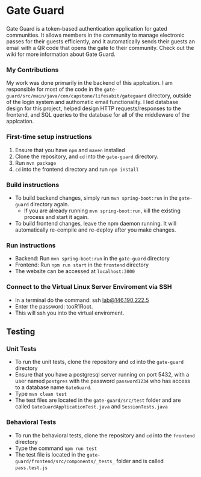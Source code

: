 # Gate Guard

###
Gate Guard is a token-based authentication application for gated communities. It allows members in the community to manage electronic passes for their guests efficiently, and it automatically sends their guests an email with a QR code that opens the gate to their community. Check out the wiki for more information about Gate Guard.

### My Contributions
My work was done primarily in the backend of this applcation.  I am responsible for most of the code in the `gate-guard/src/main/java/com/capstone/lifesabit/gateguard` directory, outside of the login system and authomatic email functionality.  I led database design for this project, helped design HTTP requests/responses to the frontend, and SQL queries to the database for all of the middleware of the applcation.

### First-time setup instructions
1. Ensure that you have `npm` and `maven` installed
2. Clone the repository, and `cd` into the `gate-guard` directory.
3. Run `mvn package`
4. `cd` into the frontend directory and run `npm install`

### Build instructions
- To build backend changes, simply run `mvn spring-boot:run` in the `gate-guard` directory again.
  - If you are already running `mvn spring-boot:run`, kill the existing process and start it again.
- To build frontend changes, leave the npm daemon running. It will automatically re-compile and re-deploy after you make changes.

### Run instructions
- Backend: Run `mvn spring-boot:run` in the `gate-guard` directory
- Frontend: Run `npm run start` in the `frontend` directory
- The website can be accessed at `localhost:3000`

### Connect to the Virtual Linux Server Enviroment via SSH
- In a terminal do the command: ssh lab@146.190.222.5
- Enter the password: tooR1Root.
- This will ssh you into the virtual enviroment.

## Testing
### Unit Tests
- To run the unit tests, clone the repository and `cd` into the `gate-guard` directory
- Ensure that you have a postgresql server running on port 5432, with a user named `postgres` with the password `password1234` who has access to a database name `GateGuard`.
- Type `mvn clean test`
- The test files are located in the `gate-guard/src/test` folder and are called `GateGuardApplicationTest.java` and `SessionTests.java`

### Behavioral Tests

- To run the behavioral tests, clone the repository and `cd` into the `frontend` directory
- Type the command `npm run test`
- The test file is located in the `gate-guard/frontend/src/components/_tests_` folder and is called `pass.test.js`
